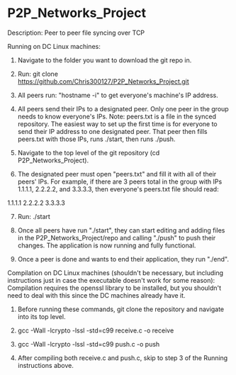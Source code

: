 # P2P_Networks_Project

Description:
Peer to peer file syncing over TCP

Running on DC Linux machines:
1. Navigate to the folder you want to download the git repo in.

2. Run: git clone https://github.com/Chris300127/P2P_Networks_Project.git

3. All peers run: "hostname -i" to get everyone's machine's IP address.
4. All peers send their IPs to a designated peer. Only one peer in the group needs
to know everyone's IPs.
  Note: peers.txt is a file in the synced repository. The easiest way to set up
  the first time is for everyone to send their IP address to one designated peer.
  That peer then fills peers.txt with those IPs, runs ./start, then runs ./push.
5. Navigate to the top level of the git repository (cd P2P_Networks_Project).
6. The designated peer must open "peers.txt" and fill it with all of their peers' IPs.
  For example, if there are 3 peers total in the group with IPs 1.1.1.1, 2.2.2.2,
  and 3.3.3.3, then everyone's peers.txt file should read:

  1.1.1.1
  2.2.2.2
  3.3.3.3

7. Run: ./start

8. Once all peers have run "./start", they can start editing and adding files in
the P2P_Networks_Project/repo and calling "./push" to push their changes. The
application is now running and fully functional.
9. Once a peer is done and wants to end their application, they run "./end".

Compilation on DC Linux machines (shouldn't be necessary, but including
instructions just in case the executable doesn't work for some reason):
Compilation requires the openssl library to be installed, but you shouldn't need
to deal with this since the DC machines already have it.
1. Before running these commands, git clone the repository and navigate into its
top level.

2. gcc -Wall -lcrypto -lssl -std=c99 receive.c -o receive

3. gcc -Wall -lcrypto -lssl -std=c99 push.c -o push

4. After compiling both receive.c and push.c, skip to step 3 of the Running
instructions above.
